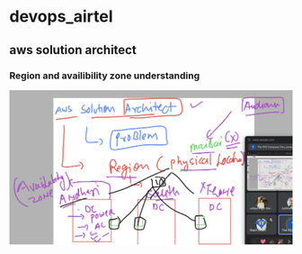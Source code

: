 # devops_airtel

## aws solution architect 

### Region and availibility zone understanding 

<img src="az.png">

